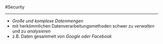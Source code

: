 #Security
***

- *Große und komplexe Datenmengen*
- mit herkömmlichen Datenverarbeitungsmethoden schwer zu *verwalten* und zu *analysieren*
- z.B. Daten gesammelt von *Google oder Facebook*
